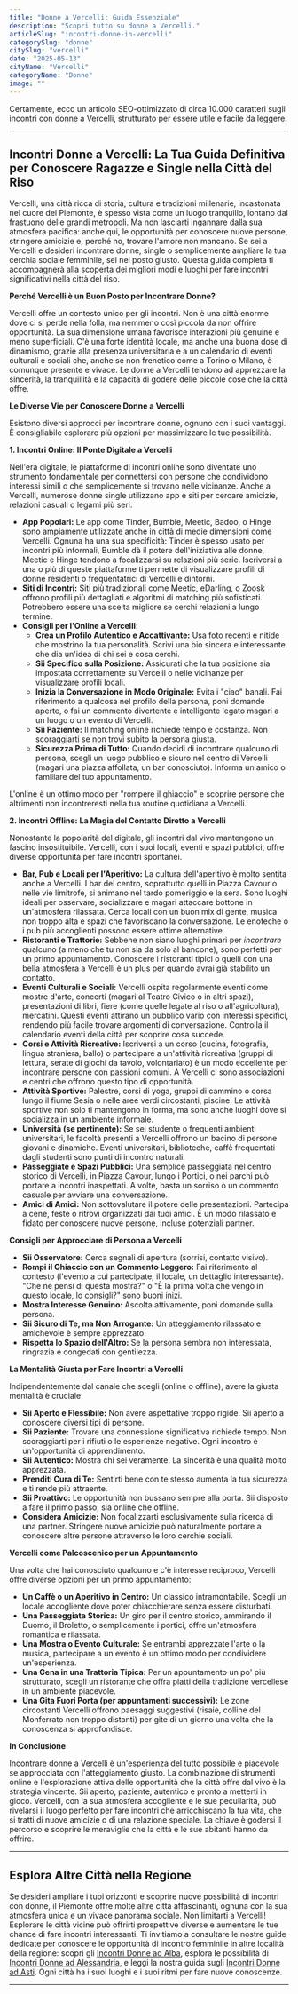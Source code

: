 ```yaml
---
title: "Donne a Vercelli: Guida Essenziale"
description: "Scopri tutto su donne a Vercelli."
articleSlug: "incontri-donne-in-vercelli" 
categorySlug: "donne"
citySlug: "vercelli"
date: "2025-05-13"
cityName: "Vercelli"
categoryName: "Donne"
image: ""
---
```


Certamente, ecco un articolo SEO-ottimizzato di circa 10.000 caratteri sugli incontri con donne a Vercelli, strutturato per essere utile e facile da leggere.

---

## Incontri Donne a Vercelli: La Tua Guida Definitiva per Conoscere Ragazze e Single nella Città del Riso

Vercelli, una città ricca di storia, cultura e tradizioni millenarie, incastonata nel cuore del Piemonte, è spesso vista come un luogo tranquillo, lontano dal frastuono delle grandi metropoli. Ma non lasciarti ingannare dalla sua atmosfera pacifica: anche qui, le opportunità per conoscere nuove persone, stringere amicizie e, perché no, trovare l'amore non mancano. Se sei a Vercelli e desideri incontrare donne, single o semplicemente ampliare la tua cerchia sociale femminile, sei nel posto giusto. Questa guida completa ti accompagnerà alla scoperta dei migliori modi e luoghi per fare incontri significativi nella città del riso.

**Perché Vercelli è un Buon Posto per Incontrare Donne?**

Vercelli offre un contesto unico per gli incontri. Non è una città enorme dove ci si perde nella folla, ma nemmeno così piccola da non offrire opportunità. La sua dimensione umana favorisce interazioni più genuine e meno superficiali. C'è una forte identità locale, ma anche una buona dose di dinamismo, grazie alla presenza universitaria e a un calendario di eventi culturali e sociali che, anche se non frenetico come a Torino o Milano, è comunque presente e vivace. Le donne a Vercelli tendono ad apprezzare la sincerità, la tranquillità e la capacità di godere delle piccole cose che la città offre.

**Le Diverse Vie per Conoscere Donne a Vercelli**

Esistono diversi approcci per incontrare donne, ognuno con i suoi vantaggi. È consigliabile esplorare più opzioni per massimizzare le tue possibilità.

**1. Incontri Online: Il Ponte Digitale a Vercelli**

Nell'era digitale, le piattaforme di incontri online sono diventate uno strumento fondamentale per connettersi con persone che condividono interessi simili o che semplicemente si trovano nelle vicinanze. Anche a Vercelli, numerose donne single utilizzano app e siti per cercare amicizie, relazioni casuali o legami più seri.

*   **App Popolari:** Le app come Tinder, Bumble, Meetic, Badoo, o Hinge sono ampiamente utilizzate anche in città di medie dimensioni come Vercelli. Ognuna ha una sua specificità: Tinder è spesso usato per incontri più informali, Bumble dà il potere dell'iniziativa alle donne, Meetic e Hinge tendono a focalizzarsi su relazioni più serie. Iscriversi a una o più di queste piattaforme ti permette di visualizzare profili di donne residenti o frequentatrici di Vercelli e dintorni.
*   **Siti di Incontri:** Siti più tradizionali come Meetic, eDarling, o Zoosk offrono profili più dettagliati e algoritmi di matching più sofisticati. Potrebbero essere una scelta migliore se cerchi relazioni a lungo termine.
*   **Consigli per l'Online a Vercelli:**
    *   **Crea un Profilo Autentico e Accattivante:** Usa foto recenti e nitide che mostrino la tua personalità. Scrivi una bio sincera e interessante che dia un'idea di chi sei e cosa cerchi.
    *   **Sii Specifico sulla Posizione:** Assicurati che la tua posizione sia impostata correttamente su Vercelli o nelle vicinanze per visualizzare profili locali.
    *   **Inizia la Conversazione in Modo Originale:** Evita i "ciao" banali. Fai riferimento a qualcosa nel profilo della persona, poni domande aperte, o fai un commento divertente e intelligente legato magari a un luogo o un evento di Vercelli.
    *   **Sii Paziente:** Il matching online richiede tempo e costanza. Non scoraggiarti se non trovi subito la persona giusta.
    *   **Sicurezza Prima di Tutto:** Quando decidi di incontrare qualcuno di persona, scegli un luogo pubblico e sicuro nel centro di Vercelli (magari una piazza affollata, un bar conosciuto). Informa un amico o familiare del tuo appuntamento.

L'online è un ottimo modo per "rompere il ghiaccio" e scoprire persone che altrimenti non incontreresti nella tua routine quotidiana a Vercelli.

**2. Incontri Offline: La Magia del Contatto Diretto a Vercelli**

Nonostante la popolarità del digitale, gli incontri dal vivo mantengono un fascino insostituibile. Vercelli, con i suoi locali, eventi e spazi pubblici, offre diverse opportunità per fare incontri spontanei.

*   **Bar, Pub e Locali per l'Aperitivo:** La cultura dell'aperitivo è molto sentita anche a Vercelli. I bar del centro, soprattutto quelli in Piazza Cavour o nelle vie limitrofe, si animano nel tardo pomeriggio e la sera. Sono luoghi ideali per osservare, socializzare e magari attaccare bottone in un'atmosfera rilassata. Cerca locali con un buon mix di gente, musica non troppo alta e spazi che favoriscano la conversazione. Le enoteche o i pub più accoglienti possono essere ottime alternative.
*   **Ristoranti e Trattorie:** Sebbene non siano luoghi primari per *incontrare* qualcuno (a meno che tu non sia da solo al bancone), sono perfetti per un primo appuntamento. Conoscere i ristoranti tipici o quelli con una bella atmosfera a Vercelli è un plus per quando avrai già stabilito un contatto.
*   **Eventi Culturali e Sociali:** Vercelli ospita regolarmente eventi come mostre d'arte, concerti (magari al Teatro Civico o in altri spazi), presentazioni di libri, fiere (come quelle legate al riso o all'agricoltura), mercatini. Questi eventi attirano un pubblico vario con interessi specifici, rendendo più facile trovare argomenti di conversazione. Controlla il calendario eventi della città per scoprire cosa succede.
*   **Corsi e Attività Ricreative:** Iscriversi a un corso (cucina, fotografia, lingua straniera, ballo) o partecipare a un'attività ricreativa (gruppi di lettura, serate di giochi da tavolo, volontariato) è un modo eccellente per incontrare persone con passioni comuni. A Vercelli ci sono associazioni e centri che offrono questo tipo di opportunità.
*   **Attività Sportive:** Palestre, corsi di yoga, gruppi di cammino o corsa lungo il fiume Sesia o nelle aree verdi circostanti, piscine. Le attività sportive non solo ti mantengono in forma, ma sono anche luoghi dove si socializza in un ambiente informale.
*   **Università (se pertinente):** Se sei studente o frequenti ambienti universitari, le facoltà presenti a Vercelli offrono un bacino di persone giovani e dinamiche. Eventi universitari, biblioteche, caffè frequentati dagli studenti sono punti di incontro naturali.
*   **Passeggiate e Spazi Pubblici:** Una semplice passeggiata nel centro storico di Vercelli, in Piazza Cavour, lungo i Portici, o nei parchi può portare a incontri inaspettati. A volte, basta un sorriso o un commento casuale per avviare una conversazione.
*   **Amici di Amici:** Non sottovalutare il potere delle presentazioni. Partecipa a cene, feste o ritrovi organizzati dai tuoi amici. È un modo rilassato e fidato per conoscere nuove persone, incluse potenziali partner.

**Consigli per Approcciare di Persona a Vercelli**

*   **Sii Osservatore:** Cerca segnali di apertura (sorrisi, contatto visivo).
*   **Rompi il Ghiaccio con un Commento Leggero:** Fai riferimento al contesto (l'evento a cui partecipate, il locale, un dettaglio interessante). "Che ne pensi di questa mostra?" o "È la prima volta che vengo in questo locale, lo consigli?" sono buoni inizi.
*   **Mostra Interesse Genuino:** Ascolta attivamente, poni domande sulla persona.
*   **Sii Sicuro di Te, ma Non Arrogante:** Un atteggiamento rilassato e amichevole è sempre apprezzato.
*   **Rispetta lo Spazio dell'Altro:** Se la persona sembra non interessata, ringrazia e congedati con gentilezza.

**La Mentalità Giusta per Fare Incontri a Vercelli**

Indipendentemente dal canale che scegli (online o offline), avere la giusta mentalità è cruciale:

*   **Sii Aperto e Flessibile:** Non avere aspettative troppo rigide. Sii aperto a conoscere diversi tipi di persone.
*   **Sii Paziente:** Trovare una connessione significativa richiede tempo. Non scoraggiarti per i rifiuti o le esperienze negative. Ogni incontro è un'opportunità di apprendimento.
*   **Sii Autentico:** Mostra chi sei veramente. La sincerità è una qualità molto apprezzata.
*   **Prenditi Cura di Te:** Sentirti bene con te stesso aumenta la tua sicurezza e ti rende più attraente.
*   **Sii Proattivo:** Le opportunità non bussano sempre alla porta. Sii disposto a fare il primo passo, sia online che offline.
*   **Considera Amicizie:** Non focalizzarti esclusivamente sulla ricerca di una partner. Stringere nuove amicizie può naturalmente portare a conoscere altre persone attraverso le loro cerchie sociali.

**Vercelli come Palcoscenico per un Appuntamento**

Una volta che hai conosciuto qualcuno e c'è interesse reciproco, Vercelli offre diverse opzioni per un primo appuntamento:

*   **Un Caffè o un Aperitivo in Centro:** Un classico intramontabile. Scegli un locale accogliente dove poter chiacchierare senza essere disturbati.
*   **Una Passeggiata Storica:** Un giro per il centro storico, ammirando il Duomo, il Broletto, o semplicemente i portici, offre un'atmosfera romantica e rilassata.
*   **Una Mostra o Evento Culturale:** Se entrambi apprezzate l'arte o la musica, partecipare a un evento è un ottimo modo per condividere un'esperienza.
*   **Una Cena in una Trattoria Tipica:** Per un appuntamento un po' più strutturato, scegli un ristorante che offra piatti della tradizione vercellese in un ambiente piacevole.
*   **Una Gita Fuori Porta (per appuntamenti successivi):** Le zone circostanti Vercelli offrono paesaggi suggestivi (risaie, colline del Monferrato non troppo distanti) per gite di un giorno una volta che la conoscenza si approfondisce.

**In Conclusione**

Incontrare donne a Vercelli è un'esperienza del tutto possibile e piacevole se approcciata con l'atteggiamento giusto. La combinazione di strumenti online e l'esplorazione attiva delle opportunità che la città offre dal vivo è la strategia vincente. Sii aperto, paziente, autentico e pronto a metterti in gioco. Vercelli, con la sua atmosfera accogliente e le sue peculiarità, può rivelarsi il luogo perfetto per fare incontri che arricchiscano la tua vita, che si tratti di nuove amicizie o di una relazione speciale. La chiave è godersi il percorso e scoprire le meraviglie che la città e le sue abitanti hanno da offrire.

---

## Esplora Altre Città nella Regione

Se desideri ampliare i tuoi orizzonti e scoprire nuove possibilità di incontri con donne, il Piemonte offre molte altre città affascinanti, ognuna con la sua atmosfera unica e un vivace panorama sociale. Non limitarti a Vercelli! Esplorare le città vicine può offrirti prospettive diverse e aumentare le tue chance di fare incontri interessanti. Ti invitiamo a consultare le nostre guide dedicate per conoscere le opportunità di incontro femminile in altre località della regione: scopri gli [Incontri Donne ad Alba](/alba/donne/incontri-donne-in-alba), esplora le possibilità di [Incontri Donne ad Alessandria](/alessandria/donne/incontri-donne-in-alessandria), e leggi la nostra guida sugli [Incontri Donne ad Asti](/asti/donne/incontri-donne-in-asti). Ogni città ha i suoi luoghi e i suoi ritmi per fare nuove conoscenze.

---
